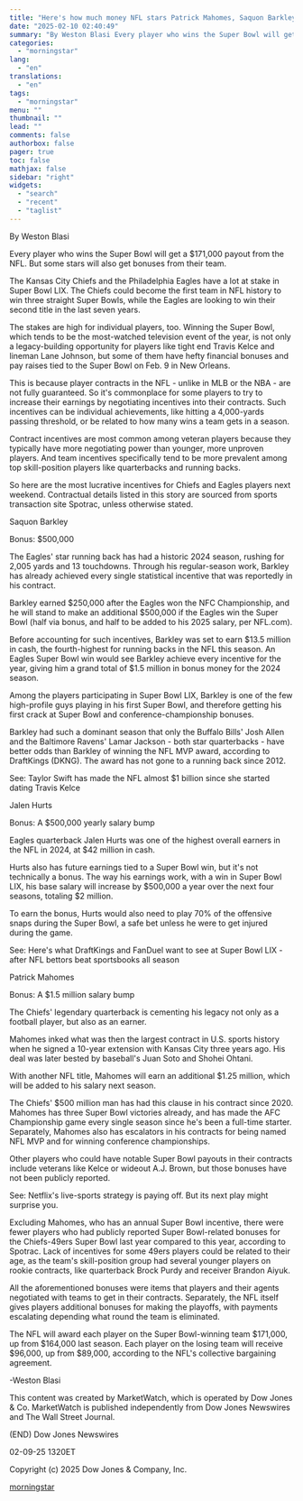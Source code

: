```yaml
---
title: "Here's how much money NFL stars Patrick Mahomes, Saquon Barkley and Jalen Hurts can make in Super Bowl bonuses"
date: "2025-02-10 02:40:49"
summary: "By Weston Blasi Every player who wins the Super Bowl will get a $171,000 payout from the NFL. But some stars will also get bonuses from their team. The Kansas City Chiefs and the Philadelphia Eagles have a lot at stake in Super Bowl LIX. The Chiefs could become the..."
categories:
  - "morningstar"
lang:
  - "en"
translations:
  - "en"
tags:
  - "morningstar"
menu: ""
thumbnail: ""
lead: ""
comments: false
authorbox: false
pager: true
toc: false
mathjax: false
sidebar: "right"
widgets:
  - "search"
  - "recent"
  - "taglist"
---
```


By Weston Blasi

Every player who wins the Super Bowl will get a $171,000 payout from the NFL. But some stars will also get bonuses from their team.

The Kansas City Chiefs and the Philadelphia Eagles have a lot at stake in Super Bowl LIX. The Chiefs could become the first team in NFL history to win three straight Super Bowls, while the Eagles are looking to win their second title in the last seven years.

The stakes are high for individual players, too. Winning the Super Bowl, which tends to be the most-watched television event of the year, is not only a legacy-building opportunity for players like tight end Travis Kelce and lineman Lane Johnson, but some of them have hefty financial bonuses and pay raises tied to the Super Bowl on Feb. 9 in New Orleans.

This is because player contracts in the NFL - unlike in MLB or the NBA - are not fully guaranteed. So it's commonplace for some players to try to increase their earnings by negotiating incentives into their contracts. Such incentives can be individual achievements, like hitting a 4,000-yards passing threshold, or be related to how many wins a team gets in a season.

Contract incentives are most common among veteran players because they typically have more negotiating power than younger, more unproven players. And team incentives specifically tend to be more prevalent among top skill-position players like quarterbacks and running backs.

So here are the most lucrative incentives for Chiefs and Eagles players next weekend. Contractual details listed in this story are sourced from sports transaction site Spotrac, unless otherwise stated.

Saquon Barkley

Bonus: $500,000

The Eagles' star running back has had a historic 2024 season, rushing for 2,005 yards and 13 touchdowns. Through his regular-season work, Barkley has already achieved every single statistical incentive that was reportedly in his contract.

Barkley earned $250,000 after the Eagles won the NFC Championship, and he will stand to make an additional $500,000 if the Eagles win the Super Bowl (half via bonus, and half to be added to his 2025 salary, per NFL.com).

Before accounting for such incentives, Barkley was set to earn $13.5 million in cash, the fourth-highest for running backs in the NFL this season. An Eagles Super Bowl win would see Barkley achieve every incentive for the year, giving him a grand total of $1.5 million in bonus money for the 2024 season.

Among the players participating in Super Bowl LIX, Barkley is one of the few high-profile guys playing in his first Super Bowl, and therefore getting his first crack at Super Bowl and conference-championship bonuses.

Barkley had such a dominant season that only the Buffalo Bills' Josh Allen and the Baltimore Ravens' Lamar Jackson - both star quarterbacks - have better odds than Barkley of winning the NFL MVP award, according to DraftKings (DKNG). The award has not gone to a running back since 2012.

See: Taylor Swift has made the NFL almost $1 billion since she started dating Travis Kelce

Jalen Hurts

Bonus: A $500,000 yearly salary bump

Eagles quarterback Jalen Hurts was one of the highest overall earners in the NFL in 2024, at $42 million in cash.

Hurts also has future earnings tied to a Super Bowl win, but it's not technically a bonus. The way his earnings work, with a win in Super Bowl LIX, his base salary will increase by $500,000 a year over the next four seasons, totaling $2 million.

To earn the bonus, Hurts would also need to play 70% of the offensive snaps during the Super Bowl, a safe bet unless he were to get injured during the game.

See: Here's what DraftKings and FanDuel want to see at Super Bowl LIX - after NFL bettors beat sportsbooks all season

Patrick Mahomes

Bonus: A $1.5 million salary bump

The Chiefs' legendary quarterback is cementing his legacy not only as a football player, but also as an earner.

Mahomes inked what was then the largest contract in U.S. sports history when he signed a 10-year extension with Kansas City three years ago. His deal was later bested by baseball's Juan Soto and Shohei Ohtani.

With another NFL title, Mahomes will earn an additional $1.25 million, which will be added to his salary next season.

The Chiefs' $500 million man has had this clause in his contract since 2020. Mahomes has three Super Bowl victories already, and has made the AFC Championship game every single season since he's been a full-time starter. Separately, Mahomes also has escalators in his contracts for being named NFL MVP and for winning conference championships.

Other players who could have notable Super Bowl payouts in their contracts include veterans like Kelce or wideout A.J. Brown, but those bonuses have not been publicly reported.

See: Netflix's live-sports strategy is paying off. But its next play might surprise you.

Excluding Mahomes, who has an annual Super Bowl incentive, there were fewer players who had publicly reported Super Bowl-related bonuses for the Chiefs-49ers Super Bowl last year compared to this year, according to Spotrac. Lack of incentives for some 49ers players could be related to their age, as the team's skill-position group had several younger players on rookie contracts, like quarterback Brock Purdy and receiver Brandon Aiyuk.

All the aforementioned bonuses were items that players and their agents negotiated with teams to get in their contracts. Separately, the NFL itself gives players additional bonuses for making the playoffs, with payments escalating depending what round the team is eliminated.

The NFL will award each player on the Super Bowl-winning team $171,000, up from $164,000 last season. Each player on the losing team will receive $96,000, up from $89,000, according to the NFL's collective bargaining agreement.

-Weston Blasi

This content was created by MarketWatch, which is operated by Dow Jones & Co. MarketWatch is published independently from Dow Jones Newswires and The Wall Street Journal.

(END) Dow Jones Newswires

02-09-25 1320ET

Copyright (c) 2025 Dow Jones & Company, Inc.

[morningstar](https://www.morningstar.com/news/marketwatch/20250209171/heres-how-much-money-nfl-stars-patrick-mahomes-saquon-barkley-and-jalen-hurts-can-make-in-super-bowl-bonuses)
